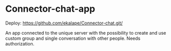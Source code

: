 # Connector-chat-app

Deploy: https://github.com/ekalape/Connector-chat.git/


An app connected to the unique server with the possibility to create and use custom group and single conversation with other people. Needs authorization.
